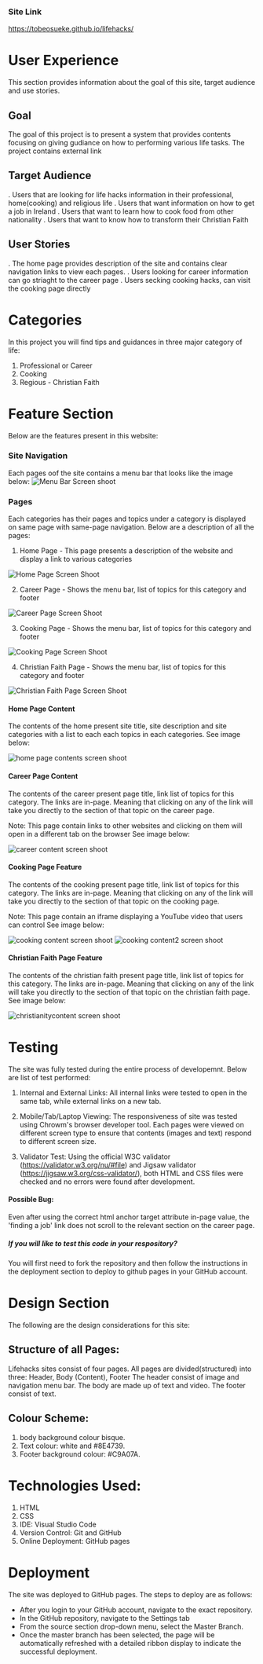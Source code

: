 

### Site Link
https://tobeosueke.github.io/lifehacks/


# User Experience 

This section provides information about the goal of this site, target audience and use stories.

## Goal 
The goal of this project is to present a system that provides contents focusing on giving gudiance on how to performing various life tasks. The project contains external link


## Target Audience
. Users that are looking for life hacks information in their professional, home(cooking) and religious life
. Users that want information on how to get a job in Ireland
. Users that want to learn how to cook food from other nationality
. Users that want to know how to transform their Christian Faith

## User Stories
. The home page provides description of the site and contains clear navigation links to view each pages.
. Users looking for career information can go striaght to the career page
. Users secking cooking hacks, can visit the cooking page directly


# Categories
In this project you will find tips and guidances in three major category of life:
1. Professional or Career
2. Cooking
3. Regious - Christian Faith


# Feature Section
Below are the features present in this website:

### Site Navigation
Each pages oof the site contains a menu bar that looks like the image below:
![Menu Bar Screen shoot](readmeimages/image.png)

### Pages 
Each categories has their pages and topics under a category is displayed on same page with same-page navigation. Below are a description of all the pages:

1. Home Page - This page presents a description of the website and display a link to various categories

![Home Page Screen Shoot](readmeimages/home.png)


2. Career Page - Shows the menu bar, list of topics for this category and footer

![Career Page Screen Shoot](readmeimages/career.png)


3. Cooking Page - Shows the menu bar, list of topics for this category and footer

![Cooking Page Screen Shoot](readmeimages/cooking.png)


4. Christian Faith Page - Shows the menu bar, list of topics for this category and footer

![Christian Faith Page Screen Shoot](readmeimages/christianity.png)


#### Home Page Content
The contents of the home present site title, site description and site categories with a list to each each topics in each categories. See image below:

![home page contents screen shoot](readmeimages/homecontent.png)

#### Career Page Content
The contents of the career present page title, link list of topics for this category. The links are in-page. Meaning that clicking on any of the link will take you directly to the section of that topic on the career page. 

Note: This page contain links to other websites and clicking on them will open in a different tab on the browser
See image below:

![career content screen shoot](readmeimages/careercontent.png)

#### Cooking Page Feature
The contents of the cooking present page title, link list of topics for this category. The links are in-page. Meaning that clicking on any of the link will take you directly to the section of that topic on the cooking page. 

Note: This page contain an iframe displaying a YouTube video that users can control
See image below:

![cooking content screen shoot](readmeimages/cookingcontent.png)
![cooking content2 screen shoot](readmeimages/cookingcontent2.png)

#### Christian Faith Page Feature
The contents of the christian faith present page title, link list of topics for this category. The links are in-page. Meaning that clicking on any of the link will take you directly to the section of that topic on the christian faith page. See image below:

![christianitycontent screen shoot](readmeimages/christianitycontent.png)


# Testing
The site was fully tested during the entire process of developemnt. Below are list of test performed:

1. Internal and External Links: All internal links were tested to open in the same tab, while external links on a new tab.

2. Mobile/Tab/Laptop Viewing: The responsiveness of site was tested using Chrowm's browser developer tool. Each pages were viewed on different screen type to ensure that contents (images and text) respond to different screen size.

3. Validator Test: Using the official W3C validator (https://validator.w3.org/nu/#file) and Jigsaw validator (https://jigsaw.w3.org/css-validator/), both HTML and CSS files were checked and no errors were found after development.

#### Possible Bug:
Even after using the correct html anchor target attribute in-page value, the 'finding a job' link does not scroll to the relevant section on the career page. 

##### If you will like to test this code in your respository?
You will first need to fork the repository and then follow the instructions in the deployment section to deploy to github pages in your GitHub account.


# Design Section
The following are the design considerations for this site:

## Structure of all Pages: 
Lifehacks sites consist of four pages. 
All pages are divided(structured) into three: Header, Body (Content), Footer
The header consist of image and navigation menu bar.
The body are made up of text and video.
The footer consist of text.

## Colour Scheme:
1. body background colour bisque.
2. Text colour: white and #8E4739.
3. Footer background colour: #C9A07A.

# Technologies Used:
1. HTML 
2. CSS
3. IDE: Visual Studio Code
4. Version Control: Git and GitHub
5. Online Deployment: GitHub pages

# Deployment

The site was deployed to GitHub pages. The steps to deploy are as follows: 
  - After you login to your GitHub account, navigate to the exact repository.
  - In the GitHub repository, navigate to the Settings tab 
  - From the source section drop-down menu, select the Master Branch.
  - Once the master branch has been selected, the page will be automatically refreshed with a detailed ribbon display to indicate the successful deployment. 